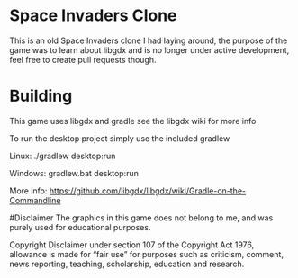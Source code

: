 # Space Invaders Clone
This is an old Space Invaders clone I had laying around, the purpose of the game was to learn about libgdx and is no longer under active development, feel free to create pull requests though.

# Building
This game uses libgdx and gradle see the libgdx wiki for more info

To run the desktop project simply use the included gradlew

Linux: 
./gradlew desktop:run

Windows: 
gradlew.bat desktop:run

More info:
https://github.com/libgdx/libgdx/wiki/Gradle-on-the-Commandline

#Disclaimer
The graphics in this game does not belong to me, and was purely used for educational purposes.

Copyright Disclaimer under section 107 of the Copyright Act 1976, allowance is made for “fair use” for purposes such as criticism, comment, news reporting, teaching, scholarship, education and research.
